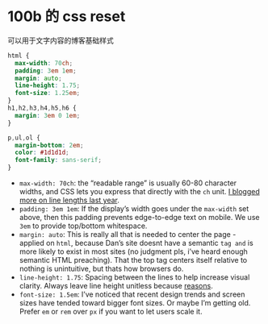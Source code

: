 # 100b 的 css reset

可以用于文字内容的博客基础样式

```css
html {
  max-width: 70ch;
  padding: 3em 1em;
  margin: auto;
  line-height: 1.75;
  font-size: 1.25em;
}
h1,h2,h3,h4,h5,h6 {
  margin: 3em 0 1em;
}

p,ul,ol {
  margin-bottom: 2em;
  color: #1d1d1d;
  font-family: sans-serif;
}
```

- `max-width: 70ch`: the “readable range” is usually 60-80 character widths, and CSS lets you express that directly with the `ch` unit. [I blogged more on line lengths last year](https://twitter.com/swyx/status/1223025553986347009).
- `padding: 3em 1em`: If the display’s width goes under the `max-width` set above, then this padding prevents edge-to-edge text on mobile. We use `3em` to provide top/bottom whitespace.
- `margin: auto`: This is really all that is needed to center the page - applied on `html`, because Dan’s site doesnt have a semantic `` tag and `` is more likely to exist in most sites (no judgment pls, i’ve heard enough semantic HTML preaching). That the top tag centers itself relative to nothing is unintuitive, but thats how browsers do.
- `line-height: 1.75`: Spacing between the lines to help increase visual clarity. Always leave line height unitless because [reasons](https://twitter.com/JayGilmore/status/1449731397585879040).
- `font-size: 1.5em`: I’ve noticed that recent design trends and screen sizes have tended toward bigger font sizes. Or maybe I’m getting old. Prefer `em` or `rem` over `px` if you want to let users scale it.